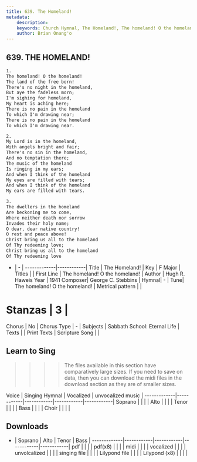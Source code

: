 ```yaml
---
title: 639. The Homeland!
metadata:
    description: 
    keywords: Church Hymnal, The Homeland!, The homeland! O the homeland!, 
    author: Brian Onang'o
---
```



## 639. THE HOMELAND!

```txt
1.
The homeland! O the homeland!
The land of the free born!
There's no night in the homeland,
But aye the fadeless morn;
I'm sighing for homeland,
My heart is aching here;
There is no pain in the homeland
To which I'm drawing near;
There is no pain in the homeland
To which I'm drawing near.

2.
My Lord is in the homeland,
With angels bright and fair;
There's no sin in the homeland,
And no temptation there;
The music of the homeland
Is ringing in my ears;
And when I think of the homeland
My eyes are filled with tears;
And when I think of the homeland
My ears are filled with tears.

3.
The dwellers in the homeland
Are beckoning me to come,
Where neither death nor sorrow
Invades their holy name;
O dear, dear native country!
O rest and peace above!
Christ bring us all to the homeland
Of Thy redeeming love;
Christ bring us all to the homeland
Of Thy redeeming love
```

- |   -  |
-------------|------------|
Title | The Homeland! |
Key | F Major |
Titles |  |
First Line | The homeland! O the homeland! |
Author | Hugh R. Haweis
Year | 1941
Composer| George C. Stebbins |
Hymnal|  - |
Tune| The homeland! O the homeland! |
Metrical pattern | |
# Stanzas | 3 |
Chorus | No |
Chorus Type | - |
Subjects | Sabbath School: Eternal Life |
Texts |  |
Print Texts | 
Scripture Song |  |
  
## Learn to Sing

>>>> The files available in this section have comparatively large sizes. If you need to save on data, then you can download the midi files in the download section as they are of smaller sizes.

Voice |  Singing Hymnal | Vocalized | unvocalized music |
-------------|------------|------------|------------|------------|
Soprano | | | |
Alto | | | |
Tenor | | | |
Bass | | | |
Choir | | | |

## Downloads

- |  Soprano | Alto | Tenor | Bass |
-------------|------------|------------|------------|------------|
pdf | | | |
pdf(x8) | | | |
midi | | | |
vocalized | | | |
unvolcalized | | | |
singing file | | | |
Lilypond file | | | |
Lilypond (x8) | | | |
  